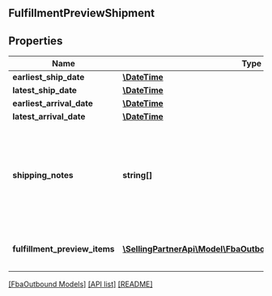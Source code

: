 ## FulfillmentPreviewShipment

## Properties

Name | Type | Description | Notes
------------ | ------------- | ------------- | -------------
**earliest_ship_date** | [**\DateTime**](\DateTime.md) |  | [optional]
**latest_ship_date** | [**\DateTime**](\DateTime.md) |  | [optional]
**earliest_arrival_date** | [**\DateTime**](\DateTime.md) |  | [optional]
**latest_arrival_date** | [**\DateTime**](\DateTime.md) |  | [optional]
**shipping_notes** | **string[]** | Provides additional insight into the shipment timeline when exact delivery dates are not able to be precomputed. | [optional]
**fulfillment_preview_items** | [**\SellingPartnerApi\Model\FbaOutbound\FulfillmentPreviewItem[]**](FulfillmentPreviewItem.md) | An array of fulfillment preview item information. |

[[FbaOutbound Models]](../) [[API list]](../../Api) [[README]](../../../README.md)

